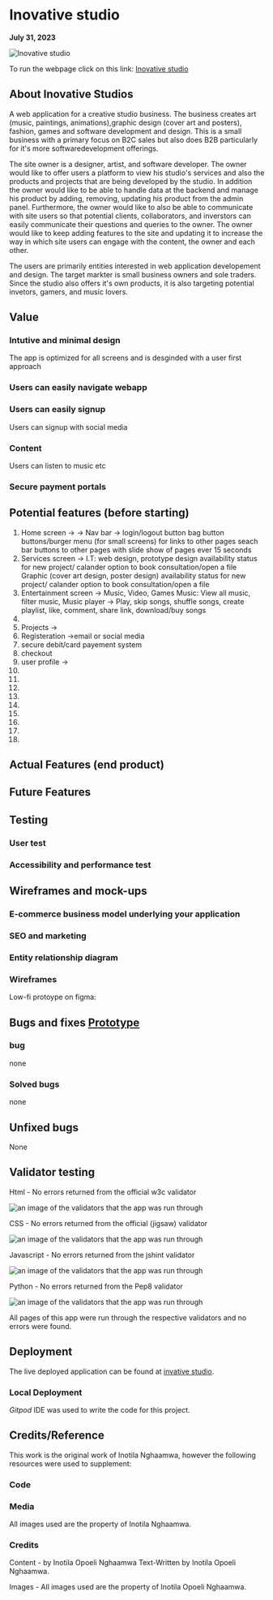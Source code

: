# Inovative studio

**July 31, 2023**

![Inovative studio]()

To run the webpage click on this link: [Inovative studio]()

## About Inovative Studios

A web application for a creative studio business. The business creates art (music, paintings, animations),graphic design (cover art and posters), fashion, games and software development and design. This is a small business with a primary focus on B2C sales but also does B2B particularly for it's more softwaredevelopment offerings.

The site owner is a designer, artist, and software developer. The owner would like to offer users a platform to view his studio's services and also the products and projects that are being developed by the studio. In addition the owner would like to be able to handle data at the backend and manage his product by adding, removing, updating his product from the admin panel. Furthermore, the owner would like to also be able to communicate with site users so that potential clients, collaborators, and inverstors can easily communicate their questions and queries to the owner. The owner would like to keep adding features to the site and updating it to increase the way in which site users can engage with the content, the owner and each other. 

The users are primarily entities interested in web application developement and design. The target markter is small business owners and sole traders. Since the studio also offers it's own products, it is also targeting potential invetors, gamers, and music lovers.

## Value 
### Intutive and minimal design
The app is optimized for all screens and is desginded with a user first approach
### Users can easily navigate webapp

### Users can easily signup
Users can signup with social media

### Content
Users can listen to music etc

### Secure payment portals


## Potential features (before starting)

1. Home screen -> 
   -> Nav bar ->
      login/logout button
      bag button
      buttons/burger menu (for small screens) for links to other pages
      seach bar
   buttons to other pages with slide show of pages ever 15 seconds
2. Services screen -> I.T:
                           web design, prototype design
                           availability status for new project/ calander
                           option to book consultation/open a file
                      Graphic (cover art design, poster design)
                           availability status for new project/ calander
                           option to book consultation/open a file
3. Entertainment screen -> Music, Video, Games
                           Music:
                           View all music, 
                           filter music, 
                           Music player -> Play, skip songs, shuffle songs, create playlist, like, comment, share link,
                                           download/buy songs
4.                      
5. Projects -> 
6. Registeration ->email or social media
7. secure debit/card payement system
8. checkout
9. user profile -> 
10. 
11. 
12. 
13. 
14. 
15. 
16. 
17. 
18. 

## Actual Features (end product)

## Future Features

## Testing
 
### User test

### Accessibility and performance test

## Wireframes and mock-ups

### E-commerce business model underlying your application

### SEO and marketing

### Entity relationship diagram

### Wireframes
 Low-fi protoype on figma:
## Bugs and fixes [Prototype](https://www.figma.com/design/1vXBjki37l8LWRMeXTMMc7/Ino.v.ati.v.e-Studio?node-id=0-1&t=LCwXjMlNrjO0ZDQm-1)

### bug 
none

### Solved bugs

none

## Unfixed bugs

None

## Validator testing

Html - No errors returned from the official w3c validator

![an image of the validators that the app was run through]()

CSS - No errors returned from the official (jigsaw) validator

![an image of the validators that the app was run through]()

Javascript - No errors returned from the jshint validator

![an image of the validators that the app was run through]()

Python - No errors returned from the Pep8 validator

![an image of the validators that the app was run through]()

All pages of this app were run through  the respective validators and no errors were found.

## Deployment

The live deployed application can be found at [invative studio](https://inotila.github.io/inovative-studios/).

### Local Deployment

*Gitpod* IDE was used to write the code for this project.

## Credits/Reference 
This work is the original work of Inotila Nghaamwa, however the following resources were used to supplement:

### Code

### Media
All images used are the property of Inotila Nghaamwa.

### Credits 

Content - by Inotila Opoeli Nghaamwa
Text-Written by Inotila Opoeli Nghaamwa.

Images - All images used are the property of Inotila Opoeli Nghaamwa.
